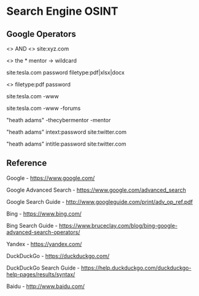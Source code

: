 # Search Engine OSINT

## Google Operators
<> AND <> site:xyz.com

<> the * mentor -> wildcard

site:tesla.com password filetype:pdf|xlsx|docx

<> filetype:pdf password

site:tesla.com -www 

site:tesla.com -www -forums

"heath adams" -thecybermentor -mentor

"heath adams" intext:password site:twitter.com

"heath adams" intitle:password site:twitter.com

## Reference

Google - https://www.google.com/

Google Advanced Search - https://www.google.com/advanced_search

Google Search Guide - http://www.googleguide.com/print/adv_op_ref.pdf

Bing - https://www.bing.com/

Bing Search Guide - https://www.bruceclay.com/blog/bing-google-advanced-search-operators/

Yandex - https://yandex.com/

DuckDuckGo - https://duckduckgo.com/

DuckDuckGo Search Guide - https://help.duckduckgo.com/duckduckgo-help-pages/results/syntax/

Baidu - http://www.baidu.com/
